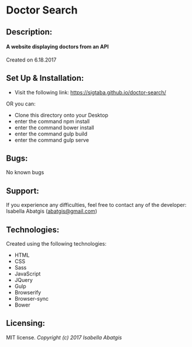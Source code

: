 # Doctor Search

## Description:
#### A website displaying doctors from an API

Created on 6.18.2017

## Set Up & Installation:
* Visit the following link: <https://sigtaba.github.io/doctor-search/>

OR you can:

* Clone this directory onto your Desktop
* enter the command npm install
* enter the command bower install
* enter the command gulp build
* enter the command gulp serve

## Bugs:
No known bugs

## Support:
If you experience any difficulties, feel free to contact any of the developer: Isabella Abatgis (abatgis@gmail.com)

## Technologies:
Created using the following technologies:
* HTML
* CSS
* Sass
* JavaScript
* JQuery
* Gulp
* Browserify
* Browser-sync
* Bower

## Licensing:
MIT license.
*Copyright (c) 2017 Isabella Abatgis*
